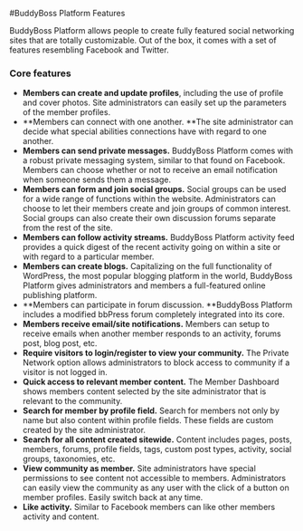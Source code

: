 #BuddyBoss Platform Features

BuddyBoss Platform allows people to create fully featured social networking sites that are totally customizable. Out of the box, it comes with a set of features resembling Facebook and Twitter.

### Core features

*   **Members can create and update profiles**, including the use of profile and cover photos. Site administrators can easily set up the parameters of the member profiles.
*   **Members can connect with one another. **The site administrator can decide what special abilities connections have with regard to one another.
*   **Members can send private messages.** BuddyBoss Platform comes with a robust private messaging system, similar to that found on Facebook. Members can choose whether or not to receive an email notification when someone sends them a message.
*   **Members can form and join social groups.** Social groups can be used for a wide range of functions within the website. Administrators can choose to let their members create and join groups of common interest. Social groups can also create their own discussion forums separate from the rest of the site.
*   **Members can follow activity streams.** BuddyBoss Platform activity feed provides a quick digest of the recent activity going on within a site or with regard to a particular member.
*   **Members can create blogs.** Capitalizing on the full functionality of WordPress, the most popular blogging platform in the world, BuddyBoss Platform gives administrators and members a full-featured online publishing platform.
*   **Members can participate in forum discussion. **BuddyBoss Platform includes a modified bbPress forum completely integrated into its core.
*   **Members receive email/site notifications.** Members can setup to receive emails when another member responds to an activity, forums post, blog post, etc.
*   **Require visitors to login/register to view your community.** The Private Network option allows administrators to block access to community if a visitor is not logged in.
*   **Quick access to relevant member content.** The Member Dashboard shows members content selected by the site administrator that is relevant to the community.
*   **Search for member by profile field.** Search for members not only by name but also content within profile fields. These fields are custom created by the site administrator.
*   **Search for all content created sitewide.** Content includes pages, posts, members, forums, profile fields, tags, custom post types, activity, social groups, taxonomies, etc.
*   **View community as member.** Site administrators have special permissions to see content not accessible to members. Administrators can easily view the community as any user with the click of a button on member profiles. Easily switch back at any time.
*   **Like activity.** Similar to Facebook members can like other members activity and content.